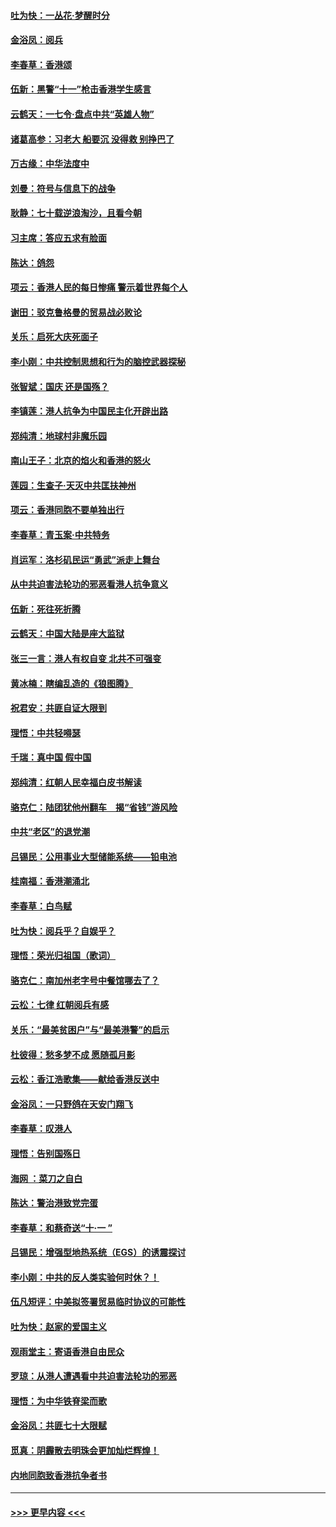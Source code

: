 #### [吐为快：一丛花‧梦醒时分](../pages/nsc993/n11567491.md?t=10042122) 
#### [金浴凤：阅兵](../pages/nsc993/n11567454.md?t=10042122) 
#### [李春草：香港颂](../pages/nsc993/n11567444.md?t=10042122) 
#### [伍新：黑警“十一”枪击香港学生感言](../pages/nsc993/n11567426.md?t=10042122) 
#### [云鹤天：一七令‧盘点中共“英雄人物”](../pages/nsc993/n11567091.md?t=10042122) 
#### [诸葛高参：习老大 船要沉 没得救 别挣巴了](../pages/nsc993/n11566976.md?t=10042122) 
#### [万古缘：中华法度中](../pages/nsc993/n11566726.md?t=10042122) 
#### [刘曼：符号与信息下的战争](../pages/nsc993/n11564655.md?t=10042122) 
#### [耿静：七十载逆浪淘沙，且看今朝](../pages/nsc993/n11564520.md?t=10042122) 
#### [习主席：答应五求有脸面](../pages/nsc993/n11563953.md?t=10042122) 
#### [陈达：鸽怨](../pages/nsc993/n11561879.md?t=10042122) 
#### [项云：香港人民的每日惨痛  警示着世界每个人](../pages/nsc993/n11559273.md?t=10042122) 
#### [谢田：驳克鲁格曼的贸易战必败论](../pages/nsc993/n11555840.md?t=10042122) 
#### [关乐：启死大庆死面子](../pages/nsc993/n11556823.md?t=10042122) 
#### [李小刚：中共控制思想和行为的脑控武器探秘](../pages/nsc993/n11556776.md?t=10042122) 
#### [张智斌：国庆  还是国殇？](../pages/nsc993/n11556617.md?t=10042122) 
#### [李镇莲：港人抗争为中国民主化开辟出路](../pages/nsc993/n11556570.md?t=10042122) 
#### [郑纯清：地球村非魔乐园](../pages/nsc993/n11555415.md?t=10042122) 
#### [南山王子：北京的焰火和香港的怒火](../pages/nsc993/n11555318.md?t=10042122) 
#### [莲园：生查子·天灭中共匡扶神州](../pages/nsc993/n11555302.md?t=10042122) 
#### [项云：香港同胞不要单独出行](../pages/nsc993/n11555276.md?t=10042122) 
#### [李春草：青玉案‧中共特务](../pages/nsc993/n11552356.md?t=10042122) 
#### [肖运军：洛杉矶民运“勇武”派走上舞台](../pages/nsc993/n11551595.md?t=10042122) 
#### [从中共迫害法轮功的邪恶看港人抗争意义](../pages/nsc993/n11540858.md?t=10042122) 
#### [伍新：死往死折腾](../pages/nsc993/n11550174.md?t=10042122) 
#### [云鹤天：中国大陆是座大监狱](../pages/nsc993/n11550155.md?t=10042122) 
#### [张三一言：港人有权自变 北共不可强变](../pages/nsc993/n11550132.md?t=10042122) 
#### [黄冰楠：瞎编乱造的《狼图腾》](../pages/nsc993/n11550082.md?t=10042122) 
#### [祝君安：共匪自证大限到](../pages/nsc993/n11550041.md?t=10042122) 
#### [理悟：中共轻嘚瑟](../pages/nsc993/n11547978.md?t=10042122) 
#### [千瑞：真中国 假中国](../pages/nsc993/n11547865.md?t=10042122) 
#### [郑纯清：红朝人民幸福白皮书解读](../pages/nsc993/n11547499.md?t=10042122) 
#### [骆克仁：陆团犹他州翻车　揭“省钱”游风险](../pages/nsc993/n11546977.md?t=10042122) 
#### [中共“老区”的退党潮](../pages/nsc993/n11545995.md?t=10042122) 
#### [吕锡民：公用事业大型储能系统——铅电池](../pages/nsc993/n11545701.md?t=10042122) 
#### [桂南福：香港潮涌北](../pages/nsc993/n11545682.md?t=10042122) 
#### [李春草：白鸟赋](../pages/nsc993/n11545663.md?t=10042122) 
#### [吐为快：阅兵乎？自娱乎？](../pages/nsc993/n11545625.md?t=10042122) 
#### [理悟：荣光归祖国（歌词）](../pages/nsc993/n11545616.md?t=10042122) 
#### [骆克仁：南加州老字号中餐馆哪去了？](../pages/nsc993/n11545120.md?t=10042122) 
#### [云松：七律 红朝阅兵有感](../pages/nsc993/n11542394.md?t=10042122) 
#### [关乐：“最美贫困户”与“最美港警”的启示](../pages/nsc993/n11542252.md?t=10042122) 
#### [杜彼得：愁多梦不成 愿随孤月影](../pages/nsc993/n11540296.md?t=10042122) 
#### [云松：香江浩歌集——献给香港反送中](../pages/nsc993/n11540149.md?t=10042122) 
#### [金浴凤：一只野鸽在天安门翔飞](../pages/nsc993/n11540280.md?t=10042122) 
#### [李春草：叹港人](../pages/nsc993/n11540119.md?t=10042122) 
#### [理悟：告别国殇日](../pages/nsc993/n11539610.md?t=10042122) 
#### [海网 ：菜刀之自白](../pages/nsc993/n11539597.md?t=10042122) 
#### [陈达：警治港致党完蛋](../pages/nsc993/n11538127.md?t=10042122) 
#### [李春草：和蔡奇送“十·一 ”](../pages/nsc993/n11537810.md?t=10042122) 
#### [吕锡民：增强型地热系统（EGS）的诱震探讨](../pages/nsc993/n11537765.md?t=10042122) 
#### [李小刚：中共的反人类实验何时休？！](../pages/nsc993/n11537669.md?t=10042122) 
#### [伍凡短评：中美拟签署贸易临时协议的可能性](../pages/nsc993/n11536773.md?t=10042122) 
#### [吐为快：赵家的爱国主义](../pages/nsc993/n11536750.md?t=10042122) 
#### [观雨堂主：寄语香港自由民众](../pages/nsc993/n11536735.md?t=10042122) 
#### [罗琼：从港人遭遇看中共迫害法轮功的邪恶](../pages/nsc993/n11507862.md?t=10042122) 
#### [理悟：为中华铁脊梁而歌](../pages/nsc993/n11534458.md?t=10042122) 
#### [金浴凤：共匪七十大限赋](../pages/nsc993/n11534434.md?t=10042122) 
#### [觅真：阴霾散去明珠会更加灿烂辉煌！](../pages/nsc993/n11531858.md?t=10042122) 
#### [内地同胞致香港抗争者书](../pages/nsc993/n11531645.md?t=10042122) 

----
#### [ >>> 更早内容 <<< ](../indexes/nsc993-earlier.md)
